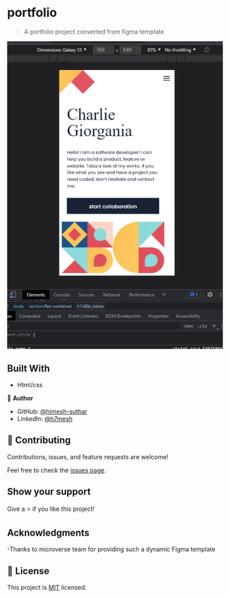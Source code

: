 
# portfolio

> A portfolio project converted from figma template  

![screenshot](assets/screenshot.png)

## Built With

- Html/css

👤 **Author**

- GitHub: [@himesh-suthar](https://github.com/himesh-suthar)
- LinkedIn: [@h7mesh](https://www.linkedin.com/in/h7mesh/)

## 🤝 Contributing

Contributions, issues, and feature requests are welcome!

Feel free to check the [issues page](../../issues/).

## Show your support

Give a ⭐️ if you like this project!

## Acknowledgments

-Thanks to microverse team for providing such a dynamic Figma template

## 📝 License

This project is [MIT](./MIT.md) licensed.
